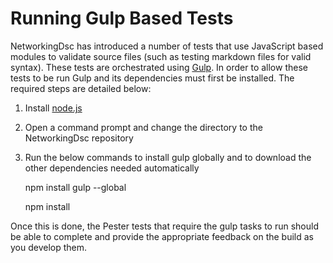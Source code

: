 # Running Gulp Based Tests

NetworkingDsc has introduced a number of tests that use JavaScript based modules
to validate source files (such as testing markdown files for valid syntax).
These tests are orchestrated using [Gulp](http://gulpjs.com/). In order to
allow these tests to be run Gulp and its dependencies must first be installed.
The required steps are detailed below:

1. Install [node.js](https://nodejs.org/en/download/)
1. Open a command prompt and change the directory to the NetworkingDsc repository
1. Run the below commands to install gulp globally and to download the other
    dependencies needed automatically

    npm install gulp --global

    npm install

Once this is done, the Pester tests that require the gulp tasks to run should be
able to complete and provide the appropriate feedback on the build as you develop them.
